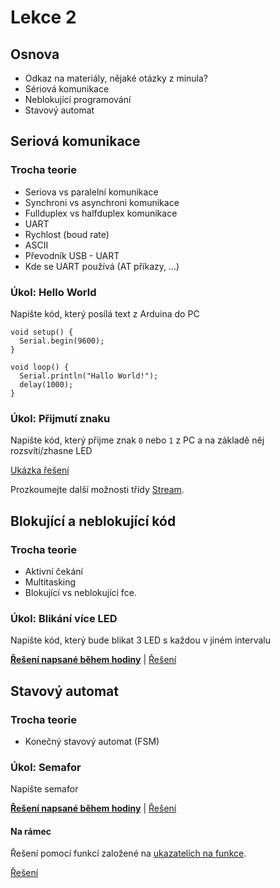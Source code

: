 # Lekce 2

## Osnova

- Odkaz na materiály, nějaké otázky z minula?
- Sériová komunikace
- Neblokující programování 
- Stavový automat

## Seriová komunikace

### Trocha teorie

- Seriova vs paralelní komunikace
- Synchroni vs asynchroni komunikace
- Fullduplex vs halfduplex komunikace 
- UART
- Rychlost (boud rate)
- ASCII
- Převodník USB - UART
- Kde se UART používá (AT příkazy, ...)

### Úkol: Hello World

Napište kód, který posílá text z Arduina do PC

```Arduino
void setup() {
  Serial.begin(9600);
}

void loop() {
  Serial.println("Hallo World!");
  delay(1000);
}
```

### Úkol: Přijmutí znaku

Napište kód, který přijme znak `0` nebo `1` z PC a na základě něj rozsvítí/zhasne LED

[Ukázka řešení](examples/serial_read/serial_read.ino)

Prozkoumejte další možnosti třídy [Stream](https://www.arduino.cc/en/Reference/Stream).

## Blokující a neblokující kód  

### Trocha teorie

- Aktivní čekání
- Multitasking
- Blokující vs neblokující fce.

### Úkol: Blikání více LED

Napište kód, který bude blikat 3 LED s každou v jiném intervalu

**[Řešení napsané během hodiny](work/blink/blink.ino)** | [Řešení](examples/blink2/blink2.ino)

## Stavový automat

### Trocha teorie

- Konečný stavový automat (FSM)

### Úkol: Semafor

Napište semafor

**[Řešení napsané během hodiny](work/semafor/semafor.ino)** | [Řešení](examples/states/states.ino)

#### Na rámec

Řešení pomocí funkcí založené na [ukazatelích na funkce](http://boredzo.org/pointers/).

[Řešení](examples/states2/state)


